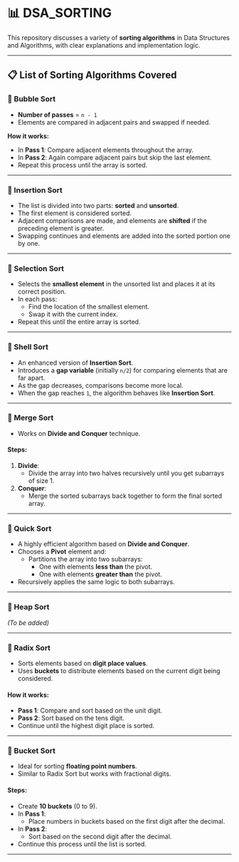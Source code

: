 # 📊 DSA_SORTING

This repository discusses a variety of **sorting algorithms** in Data Structures and Algorithms, with clear explanations and implementation logic.

---

## 📋 List of Sorting Algorithms Covered

### 🔹 Bubble Sort

- **Number of passes** = `n - 1`
- Elements are compared in adjacent pairs and swapped if needed.

**How it works:**
- In **Pass 1**: Compare adjacent elements throughout the array.
- In **Pass 2**: Again compare adjacent pairs but skip the last element.
- Repeat this process until the array is sorted.

---

### 🔹 Insertion Sort

- The list is divided into two parts: **sorted** and **unsorted**.
- The first element is considered sorted.
- Adjacent comparisons are made, and elements are **shifted** if the preceding element is greater.
- Swapping continues and elements are added into the sorted portion one by one.

---

### 🔹 Selection Sort

- Selects the **smallest element** in the unsorted list and places it at its correct position.
- In each pass:
  - Find the location of the smallest element.
  - Swap it with the current index.
- Repeat this until the entire array is sorted.

---

### 🔹 Shell Sort

- An enhanced version of **Insertion Sort**.
- Introduces a **gap variable** (initially `n/2`) for comparing elements that are far apart.
- As the gap decreases, comparisons become more local.
- When the gap reaches `1`, the algorithm behaves like **Insertion Sort**.

---

### 🔹 Merge Sort

- Works on **Divide and Conquer** technique.

#### Steps:
1. **Divide**:
   - Divide the array into two halves recursively until you get subarrays of size 1.
2. **Conquer**:
   - Merge the sorted subarrays back together to form the final sorted array.

---

### 🔹 Quick Sort

- A highly efficient algorithm based on **Divide and Conquer**.
- Chooses a **Pivot** element and:
  - Partitions the array into two subarrays:
    - One with elements **less than** the pivot.
    - One with elements **greater than** the pivot.
- Recursively applies the same logic to both subarrays.

---

### 🔹 Heap Sort

*(To be added)*

---

### 🔹 Radix Sort

- Sorts elements based on **digit place values**.
- Uses **buckets** to distribute elements based on the current digit being considered.

#### How it works:
- **Pass 1**: Compare and sort based on the unit digit.
- **Pass 2**: Sort based on the tens digit.
- Continue until the highest digit place is sorted.

---

### 🔹 Bucket Sort

- Ideal for sorting **floating point numbers**.
- Similar to Radix Sort but works with fractional digits.

#### Steps:
- Create **10 buckets** (0 to 9).
- In **Pass 1**:
  - Place numbers in buckets based on the first digit after the decimal.
- In **Pass 2**:
  - Sort based on the second digit after the decimal.
- Continue this process until the list is sorted.

---


